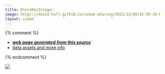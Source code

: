 ```yaml
---
title: KleinMinInteger
image: https://david-hall.github.io/vzome-sharing/2021/12/09/15-39-34-KleinMinInteger/KleinMinInteger.png
layout: vzome
---
```


{% comment %}
 - [***web page generated from this source***][post]
 - [data assets and more info][github]

[post]: <https://david-hall.github.io/vzome-sharing/2021/12/09/KleinMinInteger-15-39-34.html>
[github]: <https://github.com/david-hall/vzome-sharing/tree/main/2021/12/09/15-39-34-KleinMinInteger/>
{% endcomment %}

<vzome-viewer style="width: 100%; height: 65vh;"
       src="https://david-hall.github.io/vzome-sharing/2021/12/09/15-39-34-KleinMinInteger/KleinMinInteger.vZome" >
  <img src="https://david-hall.github.io/vzome-sharing/2021/12/09/15-39-34-KleinMinInteger/KleinMinInteger.png" />
</vzome-viewer>